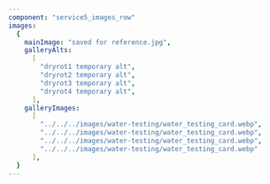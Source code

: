 ```yaml
---
component: "service5_images_row"
images:
  {
    mainImage: "saved for reference.jpg",
    galleryAlts:
      [
        "dryrot1 temporary alt",
        "dryrot2 temporary alt",
        "dryrot3 temporary alt",
        "dryrot4 temporary alt",
      ],
    galleryImages:
      [
        "../../../images/water-testing/water_testing_card.webp", 
        "../../../images/water-testing/water_testing_card.webp", 
        "../../../images/water-testing/water_testing_card.webp", 
        "../../../images/water-testing/water_testing_card.webp"
      ],
  }
---
```

